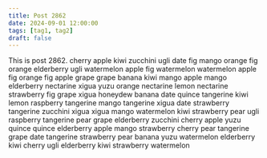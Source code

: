 ```yaml
---
title: Post 2862
date: 2024-09-01 12:00:00
tags: [tag1, tag2]
draft: false
---
```

This is post 2862.
cherry
apple
kiwi
zucchini
ugli
date
fig
mango
orange
fig
orange
elderberry
ugli
watermelon
apple
fig
watermelon
watermelon
apple
fig
orange
fig
apple
grape
grape
banana
kiwi
mango
apple
mango
elderberry
nectarine
xigua
yuzu
orange
nectarine
lemon
nectarine
strawberry
fig
grape
xigua
honeydew
banana
date
quince
tangerine
kiwi
lemon
raspberry
tangerine
mango
tangerine
xigua
date
strawberry
tangerine
zucchini
xigua
xigua
mango
watermelon
kiwi
strawberry
pear
ugli
raspberry
tangerine
pear
grape
elderberry
zucchini
cherry
apple
yuzu
quince
quince
elderberry
apple
mango
strawberry
cherry
pear
tangerine
grape
date
tangerine
strawberry
pear
banana
yuzu
watermelon
elderberry
kiwi
cherry
ugli
elderberry
kiwi
strawberry
watermelon
